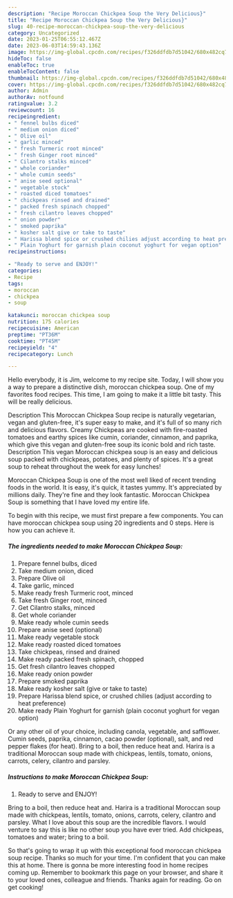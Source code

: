 ```yaml
---
description: "Recipe Moroccan Chickpea Soup the Very Delicious}"
title: "Recipe Moroccan Chickpea Soup the Very Delicious}"
slug: 40-recipe-moroccan-chickpea-soup-the-very-delicious
category: Uncategorized
date: 2023-01-25T06:55:12.467Z
date: 2023-06-03T14:59:43.136Z
image: https://img-global.cpcdn.com/recipes/f326ddfdb7d51042/680x482cq70/moroccan-chickpea-soup-recipe-main-photo.jpg
hideToc: false
enableToc: true
enableTocContent: false
thumbnail: https://img-global.cpcdn.com/recipes/f326ddfdb7d51042/680x482cq70/moroccan-chickpea-soup-recipe-main-photo.jpg
cover: https://img-global.cpcdn.com/recipes/f326ddfdb7d51042/680x482cq70/moroccan-chickpea-soup-recipe-main-photo.jpg
author: Admin
authorAv: notfound
ratingvalue: 3.2
reviewcount: 16
recipeingredient:
- " fennel bulbs diced"
- " medium onion diced"
- " Olive oil"
- " garlic minced"
- " fresh Turmeric root minced"
- " fresh Ginger root minced"
- " Cilantro stalks minced"
- " whole coriander"
- " whole cumin seeds"
- " anise seed optional"
- " vegetable stock"
- " roasted diced tomatoes"
- " chickpeas rinsed and drained"
- " packed fresh spinach chopped"
- " fresh cilantro leaves chopped"
- " onion powder"
- " smoked paprika"
- " kosher salt give or take to taste"
- " Harissa blend spice or crushed chilies adjust according to heat preference"
- " Plain Yoghurt for garnish plain coconut yoghurt for vegan option"
recipeinstructions:

- "Ready to serve and ENJOY!"
categories:
- Recipe
tags:
- moroccan
- chickpea
- soup

katakunci: moroccan chickpea soup 
nutrition: 175 calories
recipecuisine: American
preptime: "PT36M"
cooktime: "PT45M"
recipeyield: "4"
recipecategory: Lunch

---
```



Hello everybody, it is Jim, welcome to my recipe site. Today, I will show you a way to prepare a distinctive dish, moroccan chickpea soup. One of my favorites food recipes. This time, I am going to make it a little bit tasty. This will be really delicious.

Description This Moroccan Chickpea Soup recipe is naturally vegetarian, vegan and gluten-free, it&#39;s super easy to make, and it&#39;s full of so many rich and delicious flavors. Creamy Chickpeas are cooked with fire-roasted tomatoes and earthy spices like cumin, coriander, cinnamon, and paprika, which give this vegan and gluten-free soup its iconic bold and rich taste. Description This vegan Moroccan chickpea soup is an easy and delicious soup packed with chickpeas, potatoes, and plenty of spices. It&#39;s a great soup to reheat throughout the week for easy lunches!

Moroccan Chickpea Soup is one of the most well liked of recent trending foods in the world. It is easy, it's quick, it tastes yummy. It's appreciated by millions daily. They're fine and they look fantastic. Moroccan Chickpea Soup is something that I have loved my entire life.


To begin with this recipe, we must first prepare a few components. You can have moroccan chickpea soup using 20 ingredients and 0 steps. Here is how you can achieve it.

<!--inarticleads1-->

##### The ingredients needed to make Moroccan Chickpea Soup:

1. Prepare  fennel bulbs, diced
1. Take  medium onion, diced
1. Prepare  Olive oil
1. Take  garlic, minced
1. Make ready  fresh Turmeric root, minced
1. Take  fresh Ginger root, minced
1. Get  Cilantro stalks, minced
1. Get  whole coriander
1. Make ready  whole cumin seeds
1. Prepare  anise seed (optional)
1. Make ready  vegetable stock
1. Make ready  roasted diced tomatoes
1. Take  chickpeas, rinsed and drained
1. Make ready  packed fresh spinach, chopped
1. Get  fresh cilantro leaves chopped
1. Make ready  onion powder
1. Prepare  smoked paprika
1. Make ready  kosher salt (give or take to taste)
1. Prepare  Harissa blend spice, or crushed chilies (adjust according to heat preference)
1. Make ready  Plain Yoghurt for garnish (plain coconut yoghurt for vegan option)


Or any other oil of your choice, including canola, vegetable, and safflower. Cumin seeds, paprika, cinnamon, cacao powder (optional), salt, and red pepper flakes (for heat). Bring to a boil, then reduce heat and. Harira is a traditional Moroccan soup made with chickpeas, lentils, tomato, onions, carrots, celery, cilantro and parsley. 

<!--inarticleads2-->

##### Instructions to make Moroccan Chickpea Soup:


1. Ready to serve and ENJOY!

Bring to a boil, then reduce heat and. Harira is a traditional Moroccan soup made with chickpeas, lentils, tomato, onions, carrots, celery, cilantro and parsley. What I love about this soup are the incredible flavors. I would venture to say this is like no other soup you have ever tried. Add chickpeas, tomatoes and water; bring to a boil. 

So that's going to wrap it up with this exceptional food moroccan chickpea soup recipe. Thanks so much for your time. I'm confident that you can make this at home. There is gonna be more interesting food in home recipes coming up. Remember to bookmark this page on your browser, and share it to your loved ones, colleague and friends. Thanks again for reading. Go on get cooking!
